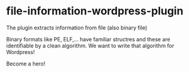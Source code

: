 # file-information-wordpress-plugin
The plugin extracts information from file (also binary file)

Binary formats like PE, ELF,... have familiar structres and these are identifiable by a clean algorithm. We want to write that algorithm for Wordpress!

Become a hero!